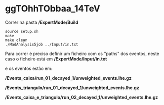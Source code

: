# ggTOhhTObbaa_14TeV

Correr na pasta **/ExpertMode/Build**
```
source setup.sh
make
make clean
./MadAnalysis5job ../Input/in.txt
```

Para correr é preciso definir um ficheiro com os "paths" dos eventos, 
neste caso o ficheiro está em **/ExpertMode/Input/in.txt**

e os eventos estão em:

**/Events_caixa/run_01_decayed_1/unweighted_events.lhe.gz**

**/Events_triangulo/run_01_decayed_1/unweighted_events.lhe.gz**

**/Events_caixa_e_triangulo/run_02_decayed_1/unweighted_events.lhe.gz**
